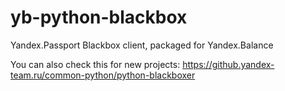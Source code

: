 # yb-python-blackbox

Yandex.Passport Blackbox client, packaged for Yandex.Balance

You can also check this for new projects:
https://github.yandex-team.ru/common-python/python-blackboxer
